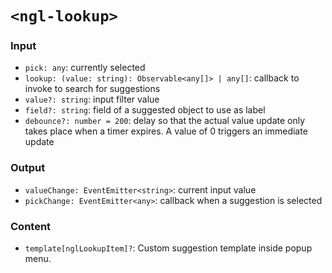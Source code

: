 # `<ngl-lookup>`

### Input

  * `pick: any`: currently selected
  * `lookup: (value: string): Observable<any[]> | any[]`: callback to invoke to search for suggestions
  * `value?: string`: input filter value
  * `field?: string`: field of a suggested object to use as label
  * `debounce?: number = 200`:  delay so that the actual value update only takes place when a timer expires. A value of 0 triggers an immediate update

### Output

  * `valueChange: EventEmitter<string>`: current input value
  * `pickChange: EventEmitter<any>`: callback when a suggestion is selected

### Content

  * `template[nglLookupItem]?`: Custom suggestion template inside popup menu.
